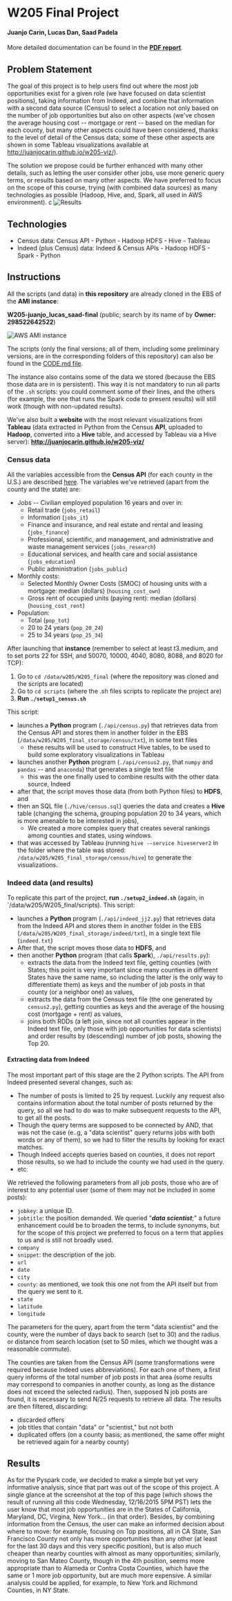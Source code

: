 # W205 Final Project

#### Juanjo Carin, Lucas Dan, Saad Padela

More detailed documentation can be found in the **[PDF report](/W205FinalProject-SaadJuanjoLucas.pdf)**.

## Problem Statement

The goal of this project is to help users find out where the most job opportunities exist for a given role (we have focused on data scientist positions), taking information from Indeed, and combine that information with a second data source (Census) to select a location not only based on the number of job opportunities but also on other aspects (we've chosen the average housing cost -- mortgage or rent -- based on the median for each county, but many other aspects could have been considered, thanks to the level of detail of the Census data; some of these other aspects are shown in some Tableau visualizations available at http://juanjocarin.github.io/w205-viz/).

The solution we propose could be further enhanced with many other details, such as letting the user consider other jobs, use more generic query terms, or results based on many other aspects. We have preferred to focus on the scope of this course, trying (with combined data sources) as many technologies as possible (Hadoop, Hive, and, Spark, all used in AWS environment).
c
![Results](/images/Results.png)

## Technologies

+ Census data: Census API - Python - Hadoop HDFS - Hive - Tableau
+ Indeed (plus Census) data: Indeed & Census APIs - Hadoop HDFS - Spark - Python

## Instructions

All the scripts (and data) in **this repository** are already cloned in the EBS of the **AMI instance**:

**W205-juanjo_lucas_saad-final** (public; search by its name of by **Owner: 298522642522**)

![AWS AMI instance](/images/AMI_instance.png)

The scripts (only the final versions; all of them, including some preliminary versions, are in the corresponding folders of this repository) can also be found in the [CODE.md file](/CODE.md).

The instance also contains some of the data  we stored (because the EBS those data are in is persistent). This way it is not mandatory to run all parts of the `.sh` scripts: you could comment some of their lines, and the others (for example, the one that runs the Spark code to present results) will still work (though with non-updated results).

We've also built a **website** with the most relevant visualizations from **Tableau** (data extracted in Python from the Census **API**, uploaded to **Hadoop**, converted into a **Hive** table, and accessed by Tableau via a Hive server): **http://juanjocarin.github.io/w205-viz/**

### Census data

All the variables accessible from the **Census API** (for each county in the U.S.) are described [here](http://api.census.gov/data/2013/acs5/profile/variables.html). The variables we've retrieved (apart from the county and the state) are:

+ Jobs -- Civilian employed population 16 years and over in:
    + Retail trade (`jobs_retail`)
    + Information (`jobs_it`)
    + Finance and insurance, and real estate and rental and leasing (`jobs_finance`)
    + Professional, scientific, and management, and administrative and waste management services (`jobs_research`)
    + Educational services, and health care and social assistance (`jobs_education`)
    + Public administration (`jobs_public`)
+ Monthly costs:
    + Selected Monthly Owner Costs (SMOC) of housing units with a mortgage: median (dollars) (`housing_cost_own`)
    + Gross rent of occupied units (paying rent): median (dollars) (`housing_cost_rent`)
+ Population:
    + Total (`pop_tot`)
    + 20 to 24 years (`pop_20_24`)
    + 25 to 34 years (`pop_25_34`)

After launching that **instance** (remember to select at least t3.medium, and to set ports 22 for SSH, and 50070, 10000, 4040, 8080, 8088, and 8020 for TCP):

1. Go to `cd /data/w205/W205_final` (where the repository was cloned and the scripts are located)
2. Go to `cd scripts` (where the .sh files scripts to replicate the project are)
2. **Run `./setup1_census.sh`**

This script:

+ launches a **Python** program (`./api/census.py`) that retrieves data from the Census API and stores them in another folder in the EBS (`/data/w205/W205_final_storage/census/txt`), in some text files
    + these results will be used to construct Hive tables, to be used to build some exploratory visualizations in Tableau
+ launches another **Python** program (`./api/census2.py`, that `numpy` and `pandas` -- and `anaconda`) that generates a single text file
    + this was the one finally used to combine results with the other data source, Indeed
+ after that, the script moves those data (from both Python files) to **HDFS**, and
+ then an SQL file (`./hive/census.sql`) queries the data and creates a **Hive** table (changing the schema, grouping population 20 to 34 years, which is more amenable to be interested in jobs), 
    + We created a more complex query that creates several rankings among counties and states, using windows.
+ that was accessed by Tableau (running `hive --service hiveserver2` in the folder where the table was stored: `/data/w205/W205_final_storage/census/hive`) to generate the visualizations.


### Indeed data (and results)

To replicate this part of the project, **run `./setup2_indeed.sh`** (again, in `/data/w205/W205_final/scripts). This script:

+ launches a **Python** program (`./api/indeed_jj2.py`) that retrieves data from the Indeed API and stores them in another folder in the EBS (`/data/w205/W205_final_storage/indeed/txt`), in a single text file (`indeed.txt`)
+ After that, the script moves those data to **HDFS**, and 
+ then another **Python** program (that calls **Spark**), `./api/results.py`):
    + extracts the data from the Indeed text file, getting counties (with States; this point is very important since many counties in different States have the same name, so including the latter is the only way to differentiate them) as keys and the number of job posts in that county (or a neighbor one) as values,
    + extracts the data from the Census text file (the one generated by `census2.py`), getting counties as keys and the average of the housing cost (mortgage + rent) as values,
    + joins both RDDs (a left join, since not all counties appear in the Indeed text file, only those with job opportunities for data scientists) and order results by (descending) number of job posts, showing the Top 20.

#### Extracting data from Indeed

The most important part of this stage are the 2 Python scripts. The API from Indeed presented several changes, such as:

+ The number of posts is limited to 25 by request. Luckily any request also contains information about the total number of posts returned by the query, so all we had to do was to make subsequent requests to the API, to get all the posts.
+ Though the query terms are supposed to be connected by AND, that was not the case (e..g, a "data scientist" query returns jobs with both words or any of them), so we had to filter the results by looking for exact matches.
+ Though Indeed accepts queries based on counties, it does not report those results, so we had to include the county we had used in the query.
+ etc.

We retrieved the following parameters from all job posts, those who are of interest to any potential user (some of them may not be included in some posts):

+ `jobkey`: a unique ID.
+ `jobtitle`: the position demanded. We queried "***data scientist***;" a future enhancement could be to broaden the terms, to include synonyms, but for the scope of this project we preferred to focus on a term that applies to us and is still not broadly used.
+ `company`
+ `snippet`: the description of the job.
+ `url`
+ `date`
+ `city`
+ `county`: as mentioned, we took this one not from the API itself but from the query we sent to it.
+ `state`
+ `latitude`
+ `longitude`

The parameters for the query, apart from the term "data scientist" and the county, were the number of days back to search (set to 30) and the radius or distance from search location (set to 50 miles, which we thought was a reasonable commute).

The counties are taken from the Census API (some transformations were required because Indeed uses abbreviations). For each one of them, a first query informs of the total number of job posts in that area (some results may correspond to companies in another county, as long as the distance does not exceed the selected radius). Then, supposed N job posts are found, it is necessary to send N/25 requests to retrieve all data. The results are then filtered, discarding:

+ discarded offers
+ job titles that contain "data" or "scientist," but not both
+ duplicated offers (on a county basis; as mentioned, the same offer might be retrieved again for a nearby county)

## Results

As for the Pyspark code, we decided to make a simple but yet very informative analysis, since that part was out of the scope of this project. A single glance at the screenshot at the top of this page (which shows the result of running all this code Wednesday, 12/16/2015 5PM PST) lets the user know that most job opportunities are in the States of California, Maryland, DC, Virgina, New York... (in that order). Besides, by combining information from the Census, the user can make an informed decision about where to move: for example, focusing on Top positions, all in CA State, San Francisco County not only has more opportunities than any other (at least for the last 30 days and this very specific position), but is also much cheaper than nearby counties with almost as many opportunities; similarly, moving to San Mateo County, though in the 4th position, seems more appropriate than to Alameda or Contra Costa Counties, which have the same or 1 more job opportunity, but are much more expensive. A similar analysis could be applied, for example, to New York and Richmond Counties, in NY State.
